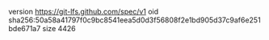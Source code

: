 version https://git-lfs.github.com/spec/v1
oid sha256:50a58a41797f0c9bc8541eea5d0d3f56808f2e1bd905d37c9af6e251bde671a7
size 4426

